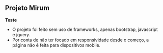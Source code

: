 ## Projeto Mirum

**Teste** 

* O projeto foi feito sem uso de frameworks, apenas bootstrap, javascript e jquery.
* Por conta de não ter focado em responsividade desde o começo, a página não é feita para dispositivos mobile.
